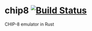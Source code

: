 # chip8 [![Build Status](https://travis-ci.org/kcaffrey/chip8.svg?branch=master)](https://travis-ci.org/kcaffrey/chip8)
CHIP-8 emulator in Rust


